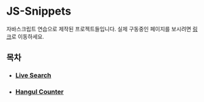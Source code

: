 # JS-Snippets

자바스크립트 연습으로 제작된 프로젝트들입니다. 실제 구동중인 페이지를 보시려면 [링크](https://hwhang0917.github.io/js-snippets/)로 이동하세요.

## 목차

- ### [Live Search](./pages/info.md#p1)
- ### [Hangul Counter](./pages/info.md#p2)
